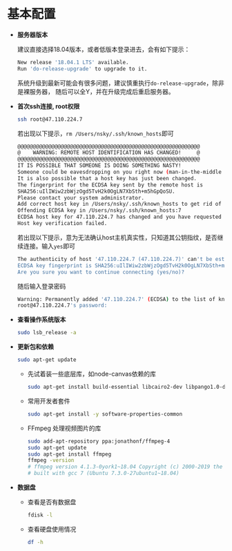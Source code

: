 # 基本配置

- **服务器版本**

  建议直接选择18.04版本，或者低版本登录进去，会有如下提示：

  ```sh
  New release '18.04.1 LTS' available.
  Run 'do-release-upgrade' to upgrade to it.
  ```

  系统升级到最新可能会有很多问题，建议慎重执行`do-release-upgrade`，除非是裸服务器，
  随后可以全Y，并在升级完成后重启服务器。

- **首次ssh连接, root权限**

  ```sh
  ssh root@47.110.224.7
  ```

  若出现以下提示，`rm /Users/nsky/.ssh/known_hosts`即可

  ```sh
  @@@@@@@@@@@@@@@@@@@@@@@@@@@@@@@@@@@@@@@@@@@@@@@@@@@@@@@@@@@
  @    WARNING: REMOTE HOST IDENTIFICATION HAS CHANGED!     @
  @@@@@@@@@@@@@@@@@@@@@@@@@@@@@@@@@@@@@@@@@@@@@@@@@@@@@@@@@@@
  IT IS POSSIBLE THAT SOMEONE IS DOING SOMETHING NASTY!
  Someone could be eavesdropping on you right now (man-in-the-middle attack)!
  It is also possible that a host key has just been changed.
  The fingerprint for the ECDSA key sent by the remote host is
  SHA256:uIlIWiw2zbWjzOgd5TvH2k0OgLN7XbSth+m5hGpQoSU.
  Please contact your system administrator.
  Add correct host key in /Users/nsky/.ssh/known_hosts to get rid of this message.
  Offending ECDSA key in /Users/nsky/.ssh/known_hosts:7
  ECDSA host key for 47.110.224.7 has changed and you have requested strict checking.
  Host key verification failed.
  ```

  若出现以下提示，意为无法确认host主机真实性，只知道其公钥指纹，是否继续连接。输入`yes`即可

  ```sh
  The authenticity of host '47.110.224.7 (47.110.224.7)' can't be established.
  ECDSA key fingerprint is SHA256:uIlIWiw2zbWjzOgd5TvH2k0OgLN7XbSth+m5hGpQoSU.
  Are you sure you want to continue connecting (yes/no)?
  ```

  随后输入登录密码

  ```sh
  Warning: Permanently added '47.110.224.7' (ECDSA) to the list of known hosts.
  root@47.110.224.7's password:
  ```

- **查看操作系统版本**

  ``` sh
  sudo lsb_release -a
  ```

- **更新包和依赖**

  ``` sh
  sudo apt-get update
  ```

  - 先试着装一些底层库，如node-canvas依赖的库

    ``` sh
    sudo apt-get install build-essential libcairo2-dev libpango1.0-dev libjpeg-dev libgif-dev librsvg2-dev
    ```

  - 常用开发者套件

    ``` sh
    sudo apt-get install -y software-properties-common 
    ```

  - FFmpeg 处理视频图片的库

    ``` sh
    sudo add-apt-repository ppa:jonathonf/ffmpeg-4
    sudo apt-get update
    sudo apt-get install ffmpeg
    ffmpeg -version
    # ffmpeg version 4.1.3-0york1~18.04 Copyright (c) 2000-2019 the FFmpeg developers
    # built with gcc 7 (Ubuntu 7.3.0-27ubuntu1~18.04)
    ```

- **数据盘**

  - 查看是否有数据盘

    ``` sh
    fdisk -l
    ```

  - 查看硬盘使用情况

    ``` sh
    df -h
    ```
